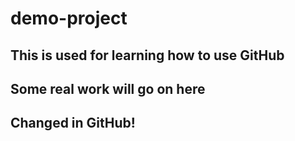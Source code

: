 # demo-project
## This is used for learning how to use GitHub
## Some real work will go on here


## Changed in GitHub!
